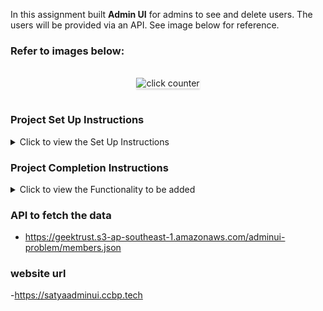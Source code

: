 In this assignment built **Admin UI** for admins to see and delete users. The users will be provided via an API.  See image below for reference.

### Refer to images below:

<br/>
<div style="text-align: center;">
    <img src="https://res.cloudinary.com/dcjt8xfht/image/upload/v1637159272/samples/admin/admin_ui_m6nj9n.jpg" alt="click counter" style="max-width:70%;box-shadow:0 2.8px 2.2px rgba(0, 0, 0, 0.12)">
</div>
<br/>



### Project Set Up Instructions

<details>
<summary>Click to view the Set Up Instructions</summary>

- Download dependencies by running `npm install`
- Start up the app using `npm start`
</details>

### Project Completion Instructions

<details>
<summary>Click to view the Functionality to be added</summary>

#### Add Functionality

The app must have the following functionalities
 
- search bar that can filter on any property
- can be able to edit or delete rows in place
- Implemented pagination: Each page contains 10 rows. Buttons at the bottom
  allow you to jump to any page including special buttons for first page,
  previous page, next page and last page.
- Can be able to select one or more rows. A selected row is highlighted with a
  grayish background color. Multiple selected rows can be deleted at once using
  the 'Delete Selected' button at the bottom left

</details>

### API to fetch the data 

- https://geektrust.s3-ap-southeast-1.amazonaws.com/adminui-problem/members.json

### website url 
 -https://satyaadminui.ccbp.tech




